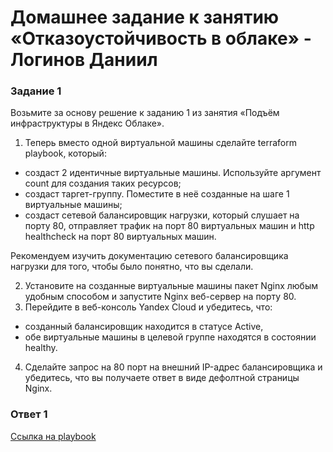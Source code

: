 # Домашнее задание к занятию «Отказоустойчивость в облаке» - Логинов Даниил

### Задание 1 

Возьмите за основу решение к заданию 1 из занятия «Подъём инфраструктуры в Яндекс Облаке».

1. Теперь вместо одной виртуальной машины сделайте terraform playbook, который:
 * создаст 2 идентичные виртуальные машины. Используйте аргумент count для создания таких ресурсов;
 * создаст таргет-группу. Поместите в неё созданные на шаге 1 виртуальные машины;
 * создаст сетевой балансировщик нагрузки, который слушает на порту 80, отправляет трафик на порт 80 виртуальных машин и http healthcheck на порт 80 виртуальных машин.

Рекомендуем изучить документацию сетевого балансировщика нагрузки для того, чтобы было понятно, что вы сделали.

2. Установите на созданные виртуальные машины пакет Nginx любым удобным способом и запустите Nginx веб-сервер на порту 80.
3. Перейдите в веб-консоль Yandex Cloud и убедитесь, что:
 *  созданный балансировщик находится в статусе Active,
 *  обе виртуальные машины в целевой группе находятся в состоянии healthy.
4. Сделайте запрос на 80 порт на внешний IP-адрес балансировщика и убедитесь, что вы получаете ответ в виде дефолтной страницы Nginx.

### Ответ 1

[Ссылка на playbook](https://github.com/Loginochka/sflt.hw/blob/main/failover/src/Terraform-main.tf)

